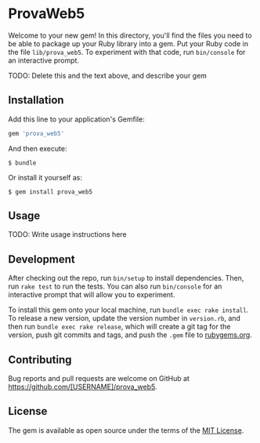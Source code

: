 # ProvaWeb5

Welcome to your new gem! In this directory, you'll find the files you need to be able to package up your Ruby library into a gem. Put your Ruby code in the file `lib/prova_web5`. To experiment with that code, run `bin/console` for an interactive prompt.

TODO: Delete this and the text above, and describe your gem

## Installation

Add this line to your application's Gemfile:

```ruby
gem 'prova_web5'
```

And then execute:

    $ bundle

Or install it yourself as:

    $ gem install prova_web5

## Usage

TODO: Write usage instructions here

## Development

After checking out the repo, run `bin/setup` to install dependencies. Then, run `rake test` to run the tests. You can also run `bin/console` for an interactive prompt that will allow you to experiment.

To install this gem onto your local machine, run `bundle exec rake install`. To release a new version, update the version number in `version.rb`, and then run `bundle exec rake release`, which will create a git tag for the version, push git commits and tags, and push the `.gem` file to [rubygems.org](https://rubygems.org).

## Contributing

Bug reports and pull requests are welcome on GitHub at https://github.com/[USERNAME]/prova_web5.


## License

The gem is available as open source under the terms of the [MIT License](http://opensource.org/licenses/MIT).

